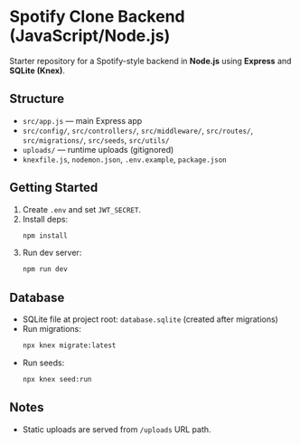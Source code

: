 # Spotify Clone Backend (JavaScript/Node.js)

Starter repository for a Spotify-style backend in **Node.js** using **Express** and **SQLite (Knex)**.

## Structure
- `src/app.js` — main Express app
- `src/config/`, `src/controllers/`, `src/middleware/`, `src/routes/`, `src/migrations/`, `src/seeds`, `src/utils/`
- `uploads/` — runtime uploads (gitignored)
- `knexfile.js`, `nodemon.json`, `.env.example`, `package.json`

## Getting Started
1. Create `.env` and set `JWT_SECRET`.
2. Install deps:
   ```bash
   npm install
   ```
3. Run dev server:
   ```bash
   npm run dev
   ```

## Database
- SQLite file at project root: `database.sqlite` (created after migrations)
- Run migrations:
  ```bash
  npx knex migrate:latest
  ```
- Run seeds:
  ```bash
  npx knex seed:run
  ```

## Notes
- Static uploads are served from `/uploads` URL path.
